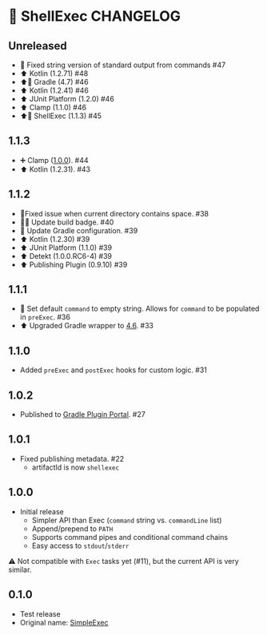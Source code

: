 # 📝 ShellExec CHANGELOG

## Unreleased

- 📝 Fixed string version of standard output from commands #47
- ⬆️ Kotlin (1.2.71) #48 
- ⬆️🐘 Gradle (4.7) #46
- ⬆️ Kotlin (1.2.41) #46
- ⬆️ JUnit Platform (1.2.0) #46
- ⬆️ Clamp (1.1.0) #46
- ⬆️🔌 ShellExec (1.1.3) #45

## 1.1.3

- ➕ Clamp ([1.0.0](https://github.com/phatblat/Clamp/releases/tag/1.0.0)). #44
- ⬆️ Kotlin (1.2.31). #43

## 1.1.2

- 🐛Fixed issue when current directory contains space. #38
- 👮‍♀️ Update build badge. #40
- 🔧 Update Gradle configuration. #39
- ⬆️ Kotlin (1.2.30) #39
- ⬆️ JUnit Platform (1.1.0) #39
- ⬆️ Detekt (1.0.0.RC6-4) #39
- ⬆️ Publishing Plugin (0.9.10) #39

## 1.1.1

- 🐛 Set default `command` to empty string. Allows for `command` to be populated in `preExec`. #36
- ⬆️ Upgraded Gradle wrapper to [4.6](https://github.com/gradle/gradle/releases/tag/v4.6.0). #33

## 1.1.0

- Added `preExec` and `postExec` hooks for custom logic. #31 

## 1.0.2

- Published to [Gradle Plugin Portal](https://plugins.gradle.org/plugin/at.phatbl.shellexec). #27

## 1.0.1

- Fixed publishing metadata. #22
  - artifactId is now `shellexec`

## 1.0.0

- Initial release
  - Simpler API than Exec (`command` string vs. `commandLine` list)
  - Append/prepend to `PATH`
  - Supports command pipes and conditional command chains
  - Easy access to `stdout`/`stderr`
  
⚠️ Not compatible with `Exec` tasks yet (#11), but the current API is very similar.

## 0.1.0

- Test release
- Original name: [SimpleExec](https://bintray.com/phatblat/maven-open-source/SimpleExec)
